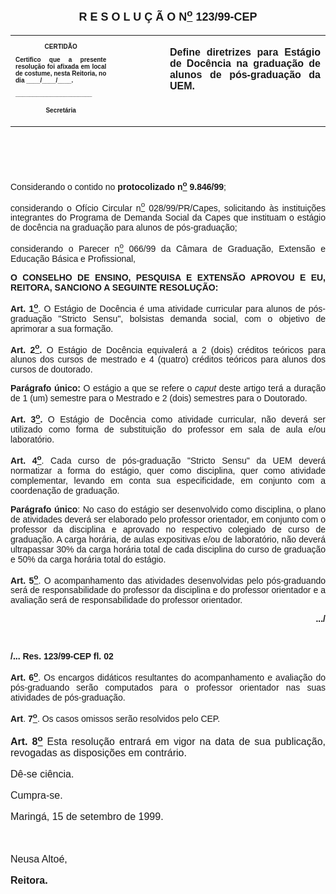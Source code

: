 <BODY>

<B><FONT FACE="Arial" SIZE=4><P ALIGN="CENTER"></P>
<P ALIGN="CENTER">R E S O L U &Ccedil; &Atilde; O  N<U><SUP>o</U></SUP> 123/99-CEP</P>
</B></FONT><FONT FACE="Arial"><P ALIGN="JUSTIFY"></P></FONT>
<TABLE CELLSPACING=0 BORDER=0 CELLPADDING=7 WIDTH=621>
<TR><TD WIDTH="32%" VALIGN="TOP">
<B><FONT FACE="Arial" SIZE=1><P ALIGN="CENTER">CERTID&Atilde;O</P>
<P ALIGN="JUSTIFY">   Certifico que a presente resolu&ccedil;&atilde;o foi afixada em local de costume, nesta Reitoria, no dia ____/____/____.</P>
<P ALIGN="JUSTIFY"></P>
<P ALIGN="JUSTIFY">______________________</P>
<P ALIGN="CENTER">Secret&aacute;ria</B></FONT></TD>
<TD WIDTH="17%" VALIGN="TOP">&nbsp;</TD>
<TD WIDTH="52%" VALIGN="TOP">
<B><FONT FACE="Arial"><P ALIGN="JUSTIFY">Define diretrizes para Est&aacute;gio de Doc&ecirc;ncia na gradua&ccedil;&atilde;o de alunos de p&oacute;s-gradua&ccedil;&atilde;o da UEM.</P>
</FONT><FONT FACE="Arial" SIZE=3><P ALIGN="JUSTIFY"></B></FONT></TD>
</TR>
</TABLE>

<FONT FACE="Arial" SIZE=3><P ALIGN="JUSTIFY">&nbsp;</P>
<P ALIGN="JUSTIFY">&nbsp;</P>
</FONT><FONT FACE="Arial"><P ALIGN="JUSTIFY">&#9;Considerando o contido no <B>protocolizado n<U><SUP>o</U></SUP> 9.846/99</B>;</P>
<P ALIGN="JUSTIFY">&#9;considerando o Of&iacute;cio Circular n<U><SUP>o</U></SUP> 028/99/PR/Capes, solicitando &agrave;s institui&ccedil;&otilde;es integrantes do Programa de Demanda Social da Capes que instituam o est&aacute;gio de doc&ecirc;ncia na gradua&ccedil;&atilde;o para alunos de p&oacute;s-gradua&ccedil;&atilde;o;</P>
<P ALIGN="JUSTIFY">&#9;considerando o Parecer n<U><SUP>o</U> </SUP>066/99 da C&acirc;mara de Gradua&ccedil;&atilde;o, Extens&atilde;o e Educa&ccedil;&atilde;o B&aacute;sica e Profissional,</P>
<P ALIGN="JUSTIFY"></P>
<B><P ALIGN="JUSTIFY">O CONSELHO DE ENSINO, PESQUISA E EXTENS&Atilde;O APROVOU E EU, REITORA, SANCIONO A SEGUINTE RESOLU&Ccedil;&Atilde;O:</P>
</B><P ALIGN="JUSTIFY"></P>
<P ALIGN="JUSTIFY">&#9;<B>Art. 1<U><SUP>o</B></U></SUP>. O Est&aacute;gio de Doc&ecirc;ncia &eacute; uma atividade curricular para alunos de p&oacute;s-gradua&ccedil;&atilde;o &quot;Stricto Sensu&quot;, bolsistas demanda social, com o objetivo de aprimorar a sua forma&ccedil;&atilde;o.</P>
<P ALIGN="JUSTIFY">&#9;<B>Art.</B> <B>2<U><SUP>o</U></SUP>. </B>O Est&aacute;gio de Doc&ecirc;ncia equivaler&aacute; a 2 (dois) cr&eacute;ditos te&oacute;ricos para alunos dos cursos de mestrado e 4 (quatro) cr&eacute;ditos te&oacute;ricos para alunos dos cursos de doutorado.</P>
<P ALIGN="JUSTIFY">&#9;<B>Par&aacute;grafo &uacute;nico:</B> O est&aacute;gio a que se refere o <I>caput</I> deste artigo ter&aacute; a dura&ccedil;&atilde;o de 1 (um) semestre para o Mestrado e 2 (dois) semestres para o Doutorado.</P>
<P ALIGN="JUSTIFY">&#9;<B>Art. 3<U><SUP>o</U></SUP>.</B> O Est&aacute;gio de Doc&ecirc;ncia como atividade curricular, n&atilde;o dever&aacute; ser utilizado como forma de substitui&ccedil;&atilde;o do professor em sala de aula e/ou laborat&oacute;rio.</P>
<P ALIGN="JUSTIFY">&#9;<B>Art. 4<U><SUP>o</B></U></SUP>. Cada curso de p&oacute;s-gradua&ccedil;&atilde;o &quot;Stricto Sensu&quot; da UEM dever&aacute; normatizar a forma do est&aacute;gio, quer como disciplina, quer como atividade complementar, levando em conta sua especificidade, em conjunto com a coordena&ccedil;&atilde;o de gradua&ccedil;&atilde;o.</P>
<P ALIGN="JUSTIFY">&#9;<B>Par&aacute;grafo &uacute;nico</B>: No caso do est&aacute;gio ser desenvolvido como disciplina, o plano de atividades dever&aacute; ser elaborado pelo professor orientador, em conjunto com o professor da disciplina e aprovado no respectivo colegiado de curso de gradua&ccedil;&atilde;o. A carga hor&aacute;ria, de aulas expositivas e/ou de laborat&oacute;rio, n&atilde;o dever&aacute; ultrapassar 30% da carga hor&aacute;ria total de cada disciplina do curso de gradua&ccedil;&atilde;o e 50% da carga hor&aacute;ria total do est&aacute;gio.</P>
<P ALIGN="JUSTIFY">&#9;<B>Art. 5<U><SUP>o</B></U></SUP>. O acompanhamento das atividades desenvolvidas pelo p&oacute;s-graduando ser&aacute; de responsabilidade do professor da disciplina e do professor orientador e a avalia&ccedil;&atilde;o ser&aacute; de responsabilidade do professor orientador.</P>
<B><P ALIGN="RIGHT">.../</P>
</B><P ALIGN="JUSTIFY"></P>
<P ALIGN="JUSTIFY">&nbsp;</P>
<B><P ALIGN="JUSTIFY">/... Res. 123/99-CEP&#9;&#9;&#9;&#9;&#9;&#9;&#9;&#9;         fl. 02</P>
</B><P ALIGN="JUSTIFY"></P>
<P ALIGN="JUSTIFY">&#9;<B>Art. 6<U><SUP>o</B></U></SUP>. Os encargos did&aacute;ticos resultantes do acompanhamento e avalia&ccedil;&atilde;o do p&oacute;s-graduando ser&atilde;o computados para o professor orientador nas suas atividades de p&oacute;s-gradua&ccedil;&atilde;o.</P>
<P ALIGN="JUSTIFY">&#9;<B>Art</B>. <B>7<U><SUP>o</B></U></SUP>. Os casos omissos ser&atilde;o resolvidos pelo CEP.</P>
</FONT><FONT FACE="Arial" SIZE=3><P ALIGN="JUSTIFY">&#9;<B>Art. 8<U><SUP>o</B></U></SUP> Esta resolu&ccedil;&atilde;o entrar&aacute; em vigor na data de sua publica&ccedil;&atilde;o, revogadas as disposi&ccedil;&otilde;es em contr&aacute;rio.</P>
<P ALIGN="JUSTIFY">&#9;D&ecirc;-se ci&ecirc;ncia.</P>
<P ALIGN="JUSTIFY">&#9;Cumpra-se.</P>
<P ALIGN="JUSTIFY">Maring&aacute;, 15 de setembro de 1999.</P>
<P ALIGN="JUSTIFY"></P>
<P ALIGN="JUSTIFY">&nbsp;</P>
<P ALIGN="JUSTIFY">Neusa Alto&eacute;,</P>
<B><P ALIGN="JUSTIFY">Reitora.</P>
<P ALIGN="JUSTIFY"></P>
<P ALIGN="JUSTIFY">&nbsp;</P>
<P ALIGN="JUSTIFY">&nbsp;</P></B></FONT></BODY>
